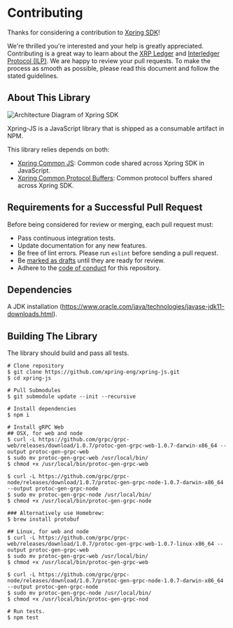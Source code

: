 # Contributing

Thanks for considering a contribution to [Xpring SDK](https://github.com/xpring-eng/xpring-sdk)!

We're thrilled you're interested and your help is greatly appreciated. Contributing is a great way to learn about the [XRP Ledger](https://xrpl.org) and [Interledger Protocol (ILP)](https://interledger.org/). We are happy to review your pull requests. To make the process as smooth as possible, please read this document and follow the stated guidelines.

## About This Library

<img src="architecture.png" alt="Architecture Diagram of Xpring SDK"/>

Xpring-JS is a JavaScript library that is shipped as a consumable artifact in NPM.

This library relies depends on both:

- [Xpring Common JS](http://github.com/xpring-eng/xpring-common-js): Common code shared across Xpring SDK in JavaScript.
- [Xpring Common Protocol Buffers](http://github.com/xpring-eng/xpring-common-protocol-buffers): Common protocol buffers shared across Xpring SDK.

## Requirements for a Successful Pull Request

Before being considered for review or merging, each pull request must:

- Pass continuous integration tests.
- Update documentation for any new features.
- Be free of lint errors. Please run `eslint` before sending a pull request.
- Be [marked as drafts](https://github.blog/2019-02-14-introducing-draft-pull-requests/) until they are ready for review.
- Adhere to the [code of conduct](CODE_OF_CONDUCT.md) for this repository.

## Dependencies

A JDK installation (https://www.oracle.com/java/technologies/javase-jdk11-downloads.html).

## Building The Library
The library should build and pass all tests.

```shell
# Clone repository
$ git clone https://github.com/xpring-eng/xpring-js.git
$ cd xpring-js

# Pull Submodules
$ git submodule update --init --recursive

# Install dependencies
$ npm i

# Install gRPC Web
## OSX, for web and node
$ curl -L https://github.com/grpc/grpc-web/releases/download/1.0.7/protoc-gen-grpc-web-1.0.7-darwin-x86_64 --output protoc-gen-grpc-web
$ sudo mv protoc-gen-grpc-web /usr/local/bin/
$ chmod +x /usr/local/bin/protoc-gen-grpc-web

$ curl -L https://github.com/grpc/grpc-node/releases/download/1.0.7/protoc-gen-grpc-node-1.0.7-darwin-x86_64 --output protoc-gen-grpc-node
$ sudo mv protoc-gen-grpc-node /usr/local/bin/
$ chmod +x /usr/local/bin/protoc-gen-grpc-node

### Alternatively use Homebrew:
$ brew install protobuf

## Linux, for web and node
$ curl -L https://github.com/grpc/grpc-web/releases/download/1.0.7/protoc-gen-grpc-web-1.0.7-linux-x86_64 --output protoc-gen-grpc-web
$ sudo mv protoc-gen-grpc-web /usr/local/bin/
$ chmod +x /usr/local/bin/protoc-gen-grpc-web

$ curl -L https://github.com/grpc/grpc-node/releases/download/1.0.7/protoc-gen-grpc-node-1.0.7-darwin-x86_64 --output protoc-gen-grpc-node
$ sudo mv protoc-gen-grpc-node /usr/local/bin/
$ chmod +x /usr/local/bin/protoc-gen-grpc-nod

# Run tests.
$ npm test
```
